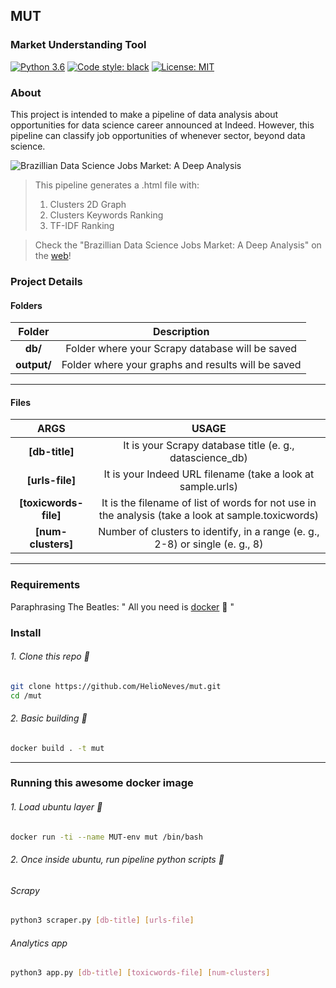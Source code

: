 ## MUT
### Market Understanding Tool

[![Python 3.6](https://img.shields.io/badge/python-3.6-blue.svg)](https://www.python.org/downloads/release/python-360/) [![Code style: black](https://img.shields.io/badge/code%20style-black-000000.svg)](https://github.com/psf/black) [![License: MIT](https://img.shields.io/badge/License-MIT-yellow.svg)](https://opensource.org/licenses/MIT)

### About

This project is intended to make a pipeline of data analysis about opportunities for data science career announced at Indeed. However, this pipeline can classify job opportunities of whenever sector, beyond data science.

![](https://media.giphy.com/media/QW509yJCrNA7T3mxs8/giphy.gif "Brazillian Data Science Jobs Market: A Deep Analysis")
> This pipeline generates a .html file with:
> 1. Clusters 2D Graph
> 2. Clusters Keywords Ranking
> 3. TF-IDF Ranking

> Check the "Brazillian Data Science Jobs Market: A Deep Analysis" on the [web](https://datascience4clusters.netlify.com/ "Netlify")!


### Project Details
#### Folders
| Folder  | Description  |
| :------------: | :------------: |
| **db/**  |  Folder where your Scrapy database will be saved  |
| **output/**  | Folder where your graphs and results will be saved  |
---
#### Files
| ARGS  | USAGE  |
| :------------: | :------------: |
| **[db-title]**	| It is your Scrapy database title (e. g., datascience_db)  |
| **[urls-file]**	| It is your Indeed URL filename (take a look at sample.urls)  |
| **[toxicwords-file]**  | It is the filename of list of words for not use in the analysis  (take a look at sample.toxicwords)  |
| **[num-clusters]**  |  Number of clusters to identify, in a range (e. g., 2-8) or single (e. g., 8)  |
---

### Requirements

Paraphrasing The Beatles:
" All you need is [docker](https://docs.docker.com/install/ "docker") :whale: "

### Install

###### 1. Clone this repo :pizza:

```bash
git clone https://github.com/HelioNeves/mut.git
cd /mut
```

###### 2. Basic building :wrench:

```bash
docker build . -t mut
```
---
### Running this awesome docker image

###### 1. Load ubuntu layer :rainbow:
```bash
docker run -ti --name MUT-env mut /bin/bash
```
###### 2. Once inside ubuntu, run pipeline python scripts :snake:
###### Scrapy
```bash
python3 scraper.py [db-title] [urls-file]
```
###### Analytics app
```bash
python3 app.py [db-title] [toxicwords-file] [num-clusters]
```
